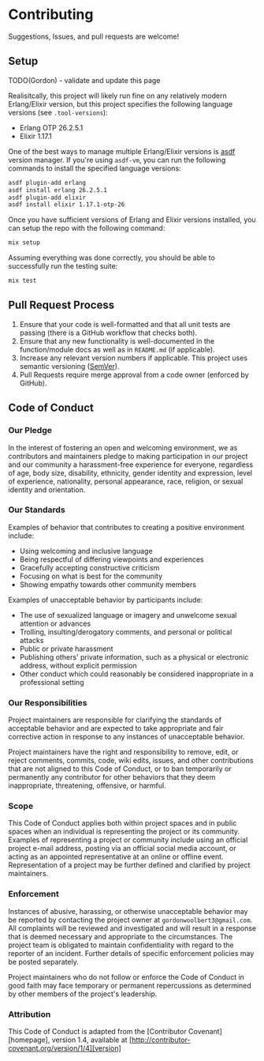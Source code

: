 # Contributing

Suggestions, Issues, and pull requests are welcome!

## Setup

TODO(Gordon) - validate and update this page

Realisitcally, this project will likely run fine on any relatively modern Erlang/Elixir version, but
this project specifies the following language versions (see `.tool-versions`):

* Erlang OTP 26.2.5.1
* Elixir 1.17.1

One of the best ways to manage multiple Erlang/Elixir versions is [asdf](https://github.com/asdf-vm/asdf)
version manager. If you're using `asdf-vm`, you can run the following commands to install the specified
language versions:

```bash
asdf plugin-add erlang
asdf install erlang 26.2.5.1
asdf plugin-add elixir
asdf install elixir 1.17.1-otp-26
```

Once you have sufficient versions of Erlang and Elixir versions installed, you can setup the repo with the
following command:

```bash
mix setup
```

Assuming everything was done correctly, you should be able to successfully run the testing suite:

```bash
mix test
```

## Pull Request Process

1. Ensure that your code is well-formatted and that all unit tests are passing (there is a GitHub workflow
   that checks both).
2. Ensure that any new functionality is well-documented in the function/module docs as well as in `README.md`
   (if applicable).
3. Increase any relevant version numbers if applicable. This project uses semantic versioning
   ([SemVer](http://semver.org/)).
4. Pull Requests require merge approval from a code owner (enforced by GitHub).

## Code of Conduct

### Our Pledge

In the interest of fostering an open and welcoming environment, we as
contributors and maintainers pledge to making participation in our project and
our community a harassment-free experience for everyone, regardless of age, body
size, disability, ethnicity, gender identity and expression, level of experience,
nationality, personal appearance, race, religion, or sexual identity and
orientation.

### Our Standards

Examples of behavior that contributes to creating a positive environment
include:

* Using welcoming and inclusive language
* Being respectful of differing viewpoints and experiences
* Gracefully accepting constructive criticism
* Focusing on what is best for the community
* Showing empathy towards other community members

Examples of unacceptable behavior by participants include:

* The use of sexualized language or imagery and unwelcome sexual attention or
advances
* Trolling, insulting/derogatory comments, and personal or political attacks
* Public or private harassment
* Publishing others' private information, such as a physical or electronic
  address, without explicit permission
* Other conduct which could reasonably be considered inappropriate in a
  professional setting

### Our Responsibilities

Project maintainers are responsible for clarifying the standards of acceptable
behavior and are expected to take appropriate and fair corrective action in
response to any instances of unacceptable behavior.

Project maintainers have the right and responsibility to remove, edit, or
reject comments, commits, code, wiki edits, issues, and other contributions
that are not aligned to this Code of Conduct, or to ban temporarily or
permanently any contributor for other behaviors that they deem inappropriate,
threatening, offensive, or harmful.

### Scope

This Code of Conduct applies both within project spaces and in public spaces
when an individual is representing the project or its community. Examples of
representing a project or community include using an official project e-mail
address, posting via an official social media account, or acting as an appointed
representative at an online or offline event. Representation of a project may be
further defined and clarified by project maintainers.

### Enforcement

Instances of abusive, harassing, or otherwise unacceptable behavior may be
reported by contacting the project owner at `gordonwoolbert3@gmail.com`. All
complaints will be reviewed and investigated and will result in a response that
is deemed necessary and appropriate to the circumstances. The project team is
obligated to maintain confidentiality with regard to the reporter of an incident.
Further details of specific enforcement policies may be posted separately.

Project maintainers who do not follow or enforce the Code of Conduct in good
faith may face temporary or permanent repercussions as determined by other
members of the project's leadership.

### Attribution

This Code of Conduct is adapted from the [Contributor Covenant][homepage], version 1.4,
available at [http://contributor-covenant.org/version/1/4][version]
